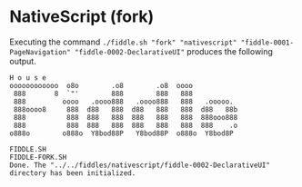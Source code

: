 NativeScript (fork)
======

Executing the command `./fiddle.sh "fork" "nativescript" "fiddle-0001-PageNavigation" "fiddle-0002-DeclarativeUI"`
produces the following output.

    H o u s e
    oooooooooooo  o8o        .o8        .o8  oooo
     888       8  `"'        888        888   888
     888         oooo   .oooo888   .oooo888   888   .ooooo.
     888oooo8     888  d88   888  d88   888   888  d88   88b
     888          888  888   888  888   888   888  888ooo888
     888          888  888   888  888   888   888  888    .o
    o888o        o888o  Y8bod88P   Y8bod88P  o888o  Y8bod8P

    FIDDLE.SH
    FIDDLE-FORK.SH
    Done. The "../../fiddles/nativescript/fiddle-0002-DeclarativeUI" directory has been initialized.


